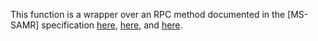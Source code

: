 This function is a wrapper over an RPC method documented in the [MS-SAMR] specification [here](https://learn.microsoft.com/en-us/openspecs/windows_protocols/ms-samr/6666a066-58cf-4118-bf4b-dd54ed55ecf0), [here](https://learn.microsoft.com/en-us/openspecs/windows_protocols/ms-samr/17363ebf-0719-498f-b503-26e8e97266c5), and [here](https://learn.microsoft.com/en-us/openspecs/windows_protocols/ms-samr/70912a36-c173-487d-9363-78f33164d593).
